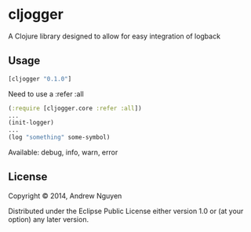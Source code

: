 # cljogger

A Clojure library designed to allow for easy integration of logback

## Usage

```clojure
[cljogger "0.1.0"]
```

Need to use a :refer :all

```clojure
(:require [cljogger.core :refer :all])
...
(init-logger)
...
(log "something" some-symbol)
```
Available: debug, info, warn, error

## License

Copyright © 2014, Andrew Nguyen

Distributed under the Eclipse Public License either version 1.0 or (at
your option) any later version.
